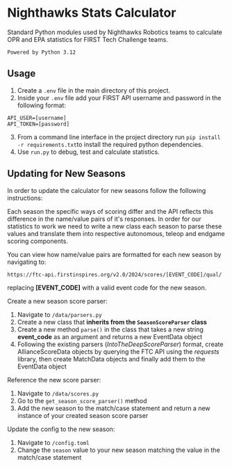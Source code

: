 # Nighthawks Stats Calculator
Standard Python modules used by Nighthawks Robotics teams to calculate OPR and EPA statistics for FIRST Tech Challenge teams.

`Powered by Python 3.12`

## Usage
1) Create a `.env` file in the main directory of this project.
2) Inside your `.env` file add your FIRST API username and password in the following format:
````
API_USER=[username]
API_TOKEN=[password]
````
3) From a command line interface in the project directory run `pip install -r requirements.txt`to install the required python dependencies.
4) Use `run.py` to debug, test and calculate statistics.

## Updating for New Seasons
In order to update the calculator for new seasons follow the following instructions:

Each season the specific ways of scoring differ and the API reflects this difference in the name/value pairs of it's responses. 
In order for our statistics to work we need to write a new class each season to parse these values and translate them into respective autonomous, teleop and endgame scoring components.

You can view how name/value pairs are formatted for each new season by navigating to:

```https://ftc-api.firstinspires.org/v2.0/2024/scores/[EVENT_CODE]/qual/```

replacing **[EVENT_CODE]** with a valid event code for the new season. 

Create a new season score parser: 
1) Navigate to `/data/parsers.py`
2) Create a new class that **inherits from the ``SeasonScoreParser`` class**
2) Create a new method `parse()` in the class that takes a new string **event_code** as an argument and returns a new EventData object
3) Following the existing parsers (_IntoTheDeepScoreParser_) format, create AllianceScoreData objects by querying the FTC API using the _requests_ library, then create MatchData objects and finally add them to the EventData object

Reference the new score parser:
1) Navigate to `/data/scores.py`
2) Go to the `get_season_score_parser()` method
3) Add the new season to the match/case statement and return a new instance of your created season score parser


Update the config to the new season:
1) Navigate to `/config.toml`
2) Change the `season` value to your new season matching the value in the match/case statement